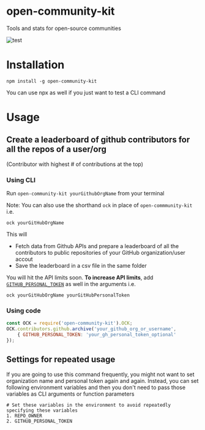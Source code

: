# open-community-kit
Tools and stats for open-source communities

![test](https://github.com/gitcommitshow/open-community-kit/actions/workflows/test.yml/badge.svg)

# Installation

```
npm install -g open-community-kit
```

You can use npx as well if you just want to test a CLI command

# Usage

## Create a leaderboard of github contributors for all the repos of a user/org
(Contributor with highest # of contributions at the top)

### Using CLI

Run `open-community-kit yourGithubOrgName` from your terminal

Note: You can also use the shorthand `ock` in place of `open-commmunity-kit` i.e.

```
ock yourGitHubOrgName
```

This will
* Fetch data from Github APIs and prepare a leaderboard of all the contributors to public repositories of your GitHub organization/user accout
* Save the leaderboard in a csv file in the same folder

You will hit the API limits soon. **To increase API limits**, add [`GITHUB_PERSONAL_TOKEN`](https://github.com/settings/tokens) as well in the arguments i.e.

```
ock yourGitHubOrgName yourGitHubPersonalToken
```

### Using code

```javascript
const OCK = require('open-community-kit').OCK;
OCK.contributors.github.archive('your_github_org_or_username', 
    { GITHUB_PERSONAL_TOKEN: 'your_gh_personal_token_optional'
});
```

## Settings for repeated usage

If you are going to use this command frequently, you might not want to set organization name and personal token again and again. Instead, you can set following environment variables and then you don't need to pass those variables as CLI arguments or function parameters

```
# Set these variables in the environment to avoid repeatedly specifying these variables
1. REPO_OWNER
2. GITHUB_PERSONAL_TOKEN
```